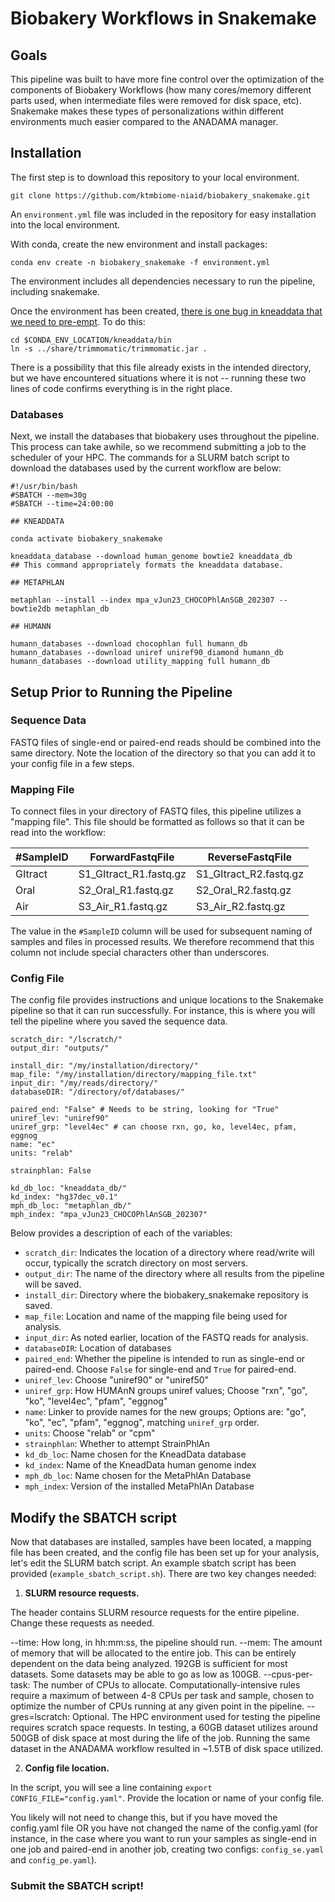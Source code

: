 # Biobakery Workflows in Snakemake

## Goals

This pipeline was built to have more fine control over the optimization of the components of Biobakery Workflows (how many cores/memory different parts used, when intermediate files were removed for disk space, etc). Snakemake makes these types of personalizations within different environments much easier compared to the ANADAMA manager.

## Installation

The first step is to download this repository to your local environment.

```
git clone https://github.com/ktmbiome-niaid/biobakery_snakemake.git
```

An `environment.yml` file was included in the repository for easy installation into the local environment.

With conda, create the new environment and install packages:

```
conda env create -n biobakery_snakemake -f environment.yml
```

The environment includes all dependencies necessary to run the pipeline, including snakemake.

Once the environment has been created, [there is one bug in kneaddata that we need to pre-empt](https://forum.biobakery.org/t/kneaddata-installed-with-conda-is-not-available/4147/1). To do this:

```
cd $CONDA_ENV_LOCATION/kneaddata/bin
ln -s ../share/trimmomatic/trimmomatic.jar .
```

There is a possibility that this file already exists in the intended directory, but we have encountered situations where it is not -- running these two lines of code confirms everything is in the right place.

### Databases

Next, we install the databases that biobakery uses throughout the pipeline. This process can take awhile, so we recommend submitting a job to the scheduler of your HPC. The commands for a SLURM batch script to download the databases used by the current workflow are below:

```
#!/usr/bin/bash
#SBATCH --mem=30g
#SBATCH --time=24:00:00

## KNEADDATA

conda activate biobakery_snakemake

kneaddata_database --download human_genome bowtie2 kneaddata_db
## This command appropriately formats the kneaddata database.

## METAPHLAN

metaphlan --install --index mpa_vJun23_CHOCOPhlAnSGB_202307 --bowtie2db metaphlan_db

## HUMANN

humann_databases --download chocophlan full humann_db
humann_databases --download uniref uniref90_diamond humann_db
humann_databases --download utility_mapping full humann_db
```

## Setup Prior to Running the Pipeline

### Sequence Data

FASTQ files of single-end or paired-end reads should be combined into the same directory. Note the location of the directory so that you can add it to your config file in a few steps.

### Mapping File

To connect files in your directory of FASTQ files, this pipeline utilizes a "mapping file". This file should be formatted as follows so that it can be read into the workflow:

|#SampleID|ForwardFastqFile|ReverseFastqFile|
|---|---|---|
|GItract|S1_GItract_R1.fastq.gz|S1_GItract_R2.fastq.gz|
|Oral|S2_Oral_R1.fastq.gz|S2_Oral_R2.fastq.gz|
|Air|S3_Air_R1.fastq.gz|S3_Air_R2.fastq.gz|

The value in the `#SampleID` column will be used for subsequent naming of samples and files in processed results. We therefore recommend that this column not include special characters other than underscores.

### Config File

The config file provides instructions and unique locations to the Snakemake pipeline so that it can run successfully. For instance, this is where you will tell the pipeline where you saved the sequence data.

```
scratch_dir: "/lscratch/"
output_dir: "outputs/"

install_dir: "/my/installation/directory/"
map_file: "/my/installation/directory/mapping_file.txt"
input_dir: "/my/reads/directory/"
databaseDIR: "/directory/of/databases/"

paired_end: "False" # Needs to be string, looking for "True"
uniref_lev: "uniref90"
uniref_grp: "level4ec" # can choose rxn, go, ko, level4ec, pfam, eggnog
name: "ec"
units: "relab"

strainphlan: False

kd_db_loc: "kneaddata_db/"
kd_index: "hg37dec_v0.1"
mph_db_loc: "metaphlan_db/"
mph_index: "mpa_vJun23_CHOCOPhlAnSGB_202307"
```

Below provides a description of each of the variables:

- `scratch_dir`: Indicates the location of a directory where read/write will occur, typically the scratch directory on most servers.
- `output_dir`: The name of the directory where all results from the pipeline will be saved.
- `install_dir`: Directory where the biobakery_snakemake repository is saved.
- `map_file`: Location and name of the mapping file being used for analysis.
- `input_dir`: As noted earlier, location of the FASTQ reads for analysis.
- `databaseDIR`: Location of databases
- `paired_end`: Whether the pipeline is intended to run as single-end or paired-end. Choose `False` for single-end and `True` for paired-end.
- `uniref_lev`: Choose "uniref90" or "uniref50"
- `uniref_grp`: How HUMAnN groups uniref values; Choose "rxn", "go", "ko", "level4ec", "pfam", "eggnog"
- `name`: Linker to provide names for the new groups; Options are: "go", "ko", "ec", "pfam", "eggnog", matching `uniref_grp` order.
- `units`: Choose "relab" or "cpm"
- `strainphlan`: Whether to attempt StrainPhlAn
- `kd_db_loc`: Name chosen for the KneadData database
- `kd_index`: Name of the KneadData human genome index
- `mph_db_loc`: Name chosen for the MetaPhlAn Database
- `mph_index`: Version of the installed MetaPhlAn Database

## Modify the SBATCH script

Now that databases are installed, samples have been located, a mapping file has been created, and the config file has been set up for your analysis, let's edit the SLURM batch script. An example sbatch script has been provided (`example_sbatch_script.sh`). There are two key changes needed:

1. **SLURM resource requests.**

The header contains SLURM resource requests for the entire pipeline. Change these requests as needed.

--time: How long, in hh:mm:ss, the pipeline should run.
--mem: The amount of memory that will be allocated to the entire job. This can be entirely dependent on the data being analyzed. 192GB is sufficient for most datasets. Some datasets may be able to go as low as 100GB.
--cpus-per-task: The number of CPUs to allocate. Computationally-intensive rules require a maximum of between 4-8 CPUs per task and sample, chosen to optimize the number of CPUs running at any given point in the pipeline.
--gres=lscratch: Optional. The HPC environment used for testing the pipeline requires scratch space requests. In testing, a 60GB dataset utilizes around 500GB of disk space at most during the life of the job. Running the same dataset in the ANADAMA workflow resulted in ~1.5TB of disk space utilized.

2. **Config file location.**

In the script, you will see a line containing `export CONFIG_FILE="config.yaml"`. Provide the location or name of your config file.

You likely will not need to change this, but if you have moved the config.yaml file OR you have not changed the name of the config.yaml (for instance, in the case where you want to run your samples as single-end in one job and paired-end in another job, creating two configs: `config_se.yaml` and `config_pe.yaml`).

### Submit the SBATCH script!
